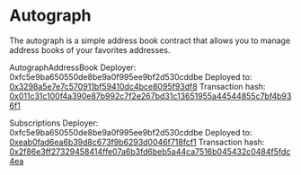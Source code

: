 # Autograph

The autograph is a simple address book contract that allows you to manage address books of your favorites addresses.

AutographAddressBook
Deployer: 0xfc5e9ba650550de8be9a0f995ee9bf2d530cddbe
Deployed to: [0x3298a5e7e7c570911bf59410dc4bce8095f93df8](https://goerli.etherscan.io/address/0x3298a5e7e7c570911bf59410dc4bce8095f93df8)
Transaction hash: [0x011c31c100f4a390e87b992c7f2e267bd31c13651955a44544855c7bf4b936f1](https://goerli.etherscan.io/tx/0x011c31c100f4a390e87b992c7f2e267bd31c13651955a44544855c7bf4b936f1)

Subscriptions
Deployer: 0xfc5e9ba650550de8be9a0f995ee9bf2d530cddbe
Deployed to: [0xeab0fad6ea6b39d8c673f9b6293d0046f718fcf1](https://goerli.etherscan.io/address/0xeab0fad6ea6b39d8c673f9b6293d0046f718fcf1)
Transaction hash: [0x2f86e3ff27329458414ffe07a6b3fd6beb5a44ca7516b045432c0484f5fdc4ea](https://goerli.etherscan.io/tx/0x2f86e3ff27329458414ffe07a6b3fd6beb5a44ca7516b045432c0484f5fdc4ea)